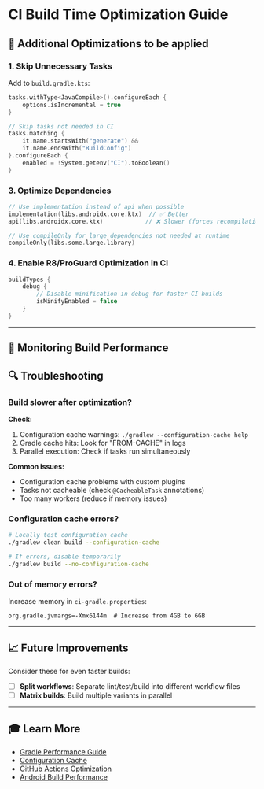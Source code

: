 # CI Build Time Optimization Guide

## 🔧 Additional Optimizations to be applied

### **1. Skip Unnecessary Tasks**

Add to `build.gradle.kts`:

```kotlin
tasks.withType<JavaCompile>().configureEach {
    options.isIncremental = true
}

// Skip tasks not needed in CI
tasks.matching { 
    it.name.startsWith("generate") && 
    it.name.endsWith("BuildConfig")
}.configureEach {
    enabled = !System.getenv("CI").toBoolean()
}
```


### **3. Optimize Dependencies**

```kotlin
// Use implementation instead of api when possible
implementation(libs.androidx.core.ktx)  // ✅ Better
api(libs.androidx.core.ktx)            // ❌ Slower (forces recompilation)

// Use compileOnly for large dependencies not needed at runtime
compileOnly(libs.some.large.library)
```

### **4. Enable R8/ProGuard Optimization in CI**

```kotlin
buildTypes {
    debug {
        // Disable minification in debug for faster CI builds
        isMinifyEnabled = false
    }
}
```

---

## 🎯 Monitoring Build Performance


## 🔍 Troubleshooting

### **Build slower after optimization?**

**Check:**

1. Configuration cache warnings: `./gradlew --configuration-cache help`
2. Gradle cache hits: Look for "FROM-CACHE" in logs
3. Parallel execution: Check if tasks run simultaneously

**Common issues:**

- Configuration cache problems with custom plugins
- Tasks not cacheable (check `@CacheableTask` annotations)
- Too many workers (reduce if memory issues)

### **Configuration cache errors?**

```bash
# Locally test configuration cache
./gradlew clean build --configuration-cache

# If errors, disable temporarily
./gradlew build --no-configuration-cache
```

### **Out of memory errors?**

Increase memory in `ci-gradle.properties`:

```properties
org.gradle.jvmargs=-Xmx6144m  # Increase from 4GB to 6GB
```

---

## 📈 Future Improvements

Consider these for even faster builds:

- [ ] **Split workflows**: Separate lint/test/build into different workflow files
- [ ] **Matrix builds**: Build multiple variants in parallel

---

## 🎓 Learn More

- [Gradle Performance Guide](https://docs.gradle.org/current/userguide/performance.html)
- [Configuration Cache](https://docs.gradle.org/current/userguide/configuration_cache.html)
- [GitHub Actions Optimization](https://docs.github.com/en/actions/using-workflows/caching-dependencies-to-speed-up-workflows)
- [Android Build Performance](https://developer.android.com/studio/build/optimize-your-build)
